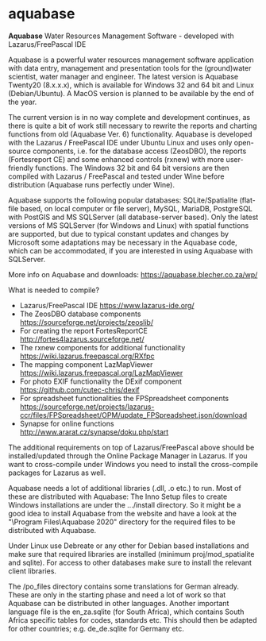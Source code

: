 # aquabase
**Aquabase** Water Resources Management Software - developed with Lazarus/FreePascal IDE

Aquabase is a powerful water resources management software application with data entry, management and presentation tools for the (ground)water scientist, water manager and engineer. The latest version is Aquabase Twenty20 (8.x.x.x), which is available for Windows 32 and 64 bit and Linux (Debian/Ubuntu). A MacOS version is planned to be available by the end of the year.

The current version is in no way complete and development continues, as there is quite a bit of work still necessary to rewrite the reports and charting functions from old (Aquabase Ver. 6) functionality. Aquabase is developed with the Lazarus / FreePascal IDE under Ubuntu Linux and uses only open-source components, i.e. for the database access (ZeosDBO), the reports (Fortesreport CE) and some enhanced controls (rxnew) with more user-friendly functions. The Windows 32 bit and 64 bit versions are then compiled with Lazarus / FreePascal and tested under Wine before distribution (Aquabase runs perfectly under Wine).

Aquabase supports the following popular databases: SQLite/Spatialite (flat-file based, on local computer or file server), MySQL, MariaDB, PostgreSQL with PostGIS and MS SQLServer (all database-server based). Only the latest versions of MS SQLServer (for Windows and Linux) with spatial functions are supported, but due to typical constant updates and changes by Microsoft some adaptations may be necessary in the Aquabase code, which can be accommodated, if you are interested in using Aquabase with SQLServer.

More info on Aquabase and downloads: https://aquabase.blecher.co.za/wp/

What is needed to compile? 

* Lazarus/FreePascal IDE https://www.lazarus-ide.org/
* The ZeosDBO database components https://sourceforge.net/projects/zeoslib/
* For creating the report FortesReportCE http://fortes4lazarus.sourceforge.net/
* The rxnew components for additional functionality https://wiki.lazarus.freepascal.org/RXfpc
* The mapping component LazMapViewer https://wiki.lazarus.freepascal.org/LazMapViewer
* For photo EXIF functionality the DExif component https://github.com/cutec-chris/dexif
* For spreadsheet functionalities the FPSpreadsheet components https://sourceforge.net/projects/lazarus-ccr/files/FPSpreadsheet/OPM/update_FPSpreadsheet.json/download
* Synapse for online functions http://www.ararat.cz/synapse/doku.php/start

The additional requirements on top of Lazarus/FreePascal above should be installed/updated through the Online Package Manager in Lazarus. If you want to cross-compile under Windows you need to install the cross-compile packages for Lazarus as well.

Aquabase needs a lot of additional libraries (.dll, .o etc.) to run. Most of these are distributed with Aquabase: The Inno Setup files to create Windows installations are under the .../install directory. So it might be a good idea to install Aquabase from the website and have a look at the "\Program Files\Aquabase 2020" directory for the required files to be distributed with Aquabase.

Under Linux use Debreate or any other for Debian based installations and make sure that required libraries are installed (minimum proj/mod_spatialite and sqlite). For access to other databases make sure to install the relevant client libraries.

The /po_files directory contains some translations for German already. These are only in the starting phase and need a lot of work so that Aquabase can be distributed in other languages. Another important language file is the en_za.sqlite (for South Africa), which contains South Africa specific tables for codes, standards etc. This should then be adapted for other countries; e.g. de_de.sqlite for Germany etc.
